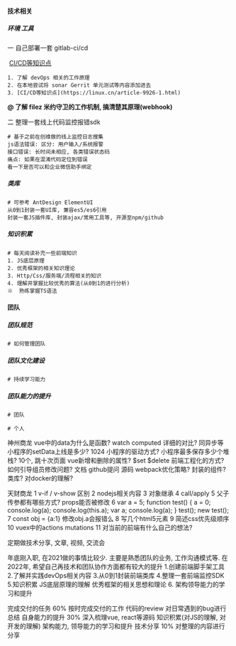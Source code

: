 ####  技术相关

##### 环境 工具

一 自己部署一套 gitlab-ci/cd

​		[CI/CD等知识点](https://linux.cn/article-9926-1.html)

```shell
1. 了解 devOps 相关的工作原理
2. 在本地尝试将 sonar Gerrit 单元测试等内容添加进去
3. [CI/CD等知识点](https://linux.cn/article-9926-1.html)
```
**@ 了解 filez 米约守卫的工作机制,  搞清楚其原理(webhook)**

二 整理一套线上代码监控报错sdk

```shell
# 基于之前在创维做的线上监控日志搜集
js语法错误: 区分: 用户输入/系统报警
接口错误: 长时间未相应, 各类错误状态码
痛点: 如果在混淆代码定位到错误
看一下是否可以和企业微信助手绑定
```

##### 类库

```shell
# 可参考 AntDesign ElementUI
从0到1封装一套UI库, 兼容es5/es6引用
封装一套JS插件库, 封装ajax/常用工具等, 开源至npm/github
```

##### 知识积累

```shell
# 每天阅读补充一些前端知识
1. JS底层原理
2. 优秀框架的相关知识理论
3. Http/Css/服务端/流程相关的知识
4. 理解并掌握比较优秀的算法(从0到1的进行分析)
※  熟练掌握TS语法
```

#### 团队

##### 团队规范

```shell
# 如何管理团队
```

##### 团队文化建设

```shell
# 持续学习能力
```

##### 团队能力的提升

```shell
# 团队

# 个人

```


神州商龙
  vue中的data为什么是函数?
  watch computed 详细的对比? 同异步等
  小程序的setData上线是多少?  1024
  小程序的驱动方式?
  小程序最多保存多少个堆栈? 10个, 跳十次页面
  vue新增和删除的属性? $set $delete
  前端工程化的方式?
  如何引导组员修改问题? 文档 github提问 源码
  webpack优化策略?
  封装的组件? 类库?
  对docker的理解?

天财商龙
  1 v-if / v-show 区别
  2 nodejs相关内容
  3 对象继承
  4 call/apply
  5 父子传参都有哪些方式? props能否被修改
  6
    var a = 5;
    function test() {
      a = 0;
      console.log(a);
      console.log(this.a);
      var a;
      console.log(a);
    }
    test();
    new test();
  7 const obj = {a:1} 修改obj.a会报错么
  8 写几个html5元素
  9 简述css优先级顺序
  10 vuex中的actions mutations
  11 对当前的前端有什么自己的想法?


  定期做技术分享, 文章, 视频, 交流会


年底刚入职, 在2021做的事情比较少. 主要是熟悉团队的业务, 工作沟通模式等.
在2022年, 希望自己再技术和团队协作方面都有较大的提升
	1.创建前端脚手架工具
	2.了解并实践devOps相关内容
	3.从0到1封装前端类库
	4.整理一套前端监控SDK
	5.知识积累
		JS底层原理的理解
		优秀框架的相关思想和理论
	6. 架构领导能力的学习和提升


完成交付的任务			60%	按时完成交付的工作
				代码的review
				对日常遇到的bug进行总结
自身能力的提升			30%	深入梳理vue, react等源码
				知识积累(对JS的理解, 对开发的理解)
				架构能力, 领导能力的学习和提升
技术分享			10%	对整理的内容进行分享





